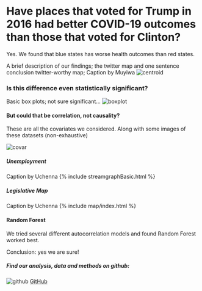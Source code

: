 
# Have places that voted for Trump in 2016 had better COVID-19 outcomes than those that voted for Clinton?

Yes. We found that blue states has worse health outcomes than red states.

A brief description of our findings; the twitter map and one sentence conclusion
twitter-worthy map; Caption by Muyiwa
![centroid](https://pages.github.ncsu.edu/chaedri/Data-Challenge-GIS713/images/centroids.png)


### Is this difference even statistically significant?
Basic box plots; not sure significant...
![boxplot](https://pages.github.ncsu.edu/chaedri/Data-Challenge-GIS713/images/boxplot.png)

#### But could that be correlation, not causality?
These are all the covariates we considered. Along with some images of these datasets (non-exhaustive)

![covar](https://pages.github.ncsu.edu/chaedri/Data-Challenge-GIS713/images/covar.png)

##### Unemployment
Caption by Uchenna
{% include streamgraphBasic.html %}


##### Legislative Map
Caption by Uchenna
{% include map/index.html %}

#### Random Forest
We tried several different autocorrelation models and found Random Forest worked best.



Conclusion: yes we are sure!

##### Find our analysis, data and methods on github: 
![github](https://pages.github.ncsu.edu/chaedri/Data-Challenge-GIS713/images/octocat.svg) [GitHub](https://github.ncsu.edu/chaedri/Data-Challenge-GIS713)
